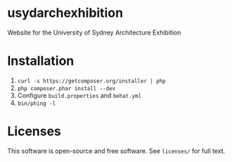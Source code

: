 # usydarchexhibition

Website for the University of Sydney Architecture Exhibition

# Installation

 1. `curl -s https://getcomposer.org/installer | php`
 2. `php composer.phar install --dev`
 3. Configure `build.properties` and `behat.yml`
 4. `bin/phing -l`

# Licenses

This software is open-source and free software. See `licenses/` for full text.
